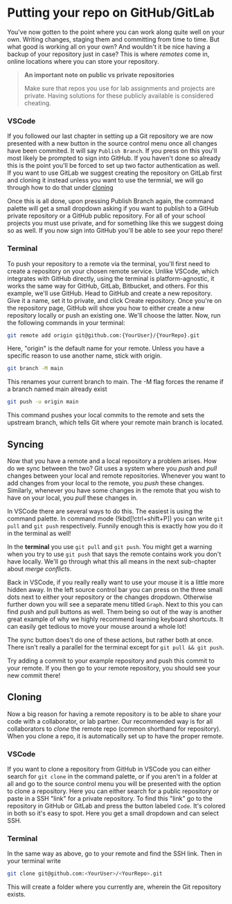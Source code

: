 # Putting your repo on GitHub/GitLab

You've now gotten to the point where you can work along quite well on your own.
Writing changes, staging them and committing from time to time. But what good is
working all on your own? And wouldn't it be nice having a backup of your
repository just in case? This is where _remotes_ come in, online locations
where you can store your repository. 

> **An important note on public vs private repositories**
>
> Make sure that repos you use for lab assignments and projects are private.
> Having solutions for these publicly available is considered cheating.

### VSCode
If you followed our last chapter in setting up a Git repository we are now
presented with a new button in the source control menu once all changes have
been commited. It will say `Publish Branch`. If you press on this you'll most
likely be prompted to sign into GitHub. If you haven't done so already this is
the point you'll be forced to set up two factor authentication as well. If you
want to use GitLab we suggest creating the repository on GitLab first and
cloning it instead unless you want to use the termnial, we will go through how to do that under [cloning](./remote.md#cloning)

Once this is all done, upon pressing Publish Branch again, the command palette
will get a small dropdown asking if you want to publish to a GitHub private
repository or a GitHub public repository. For all of your school projects you
must use private, and for something like this we suggest doing so as well. 
If you now sign into GitHub you'll be able to see your repo there! 

### Terminal 
To push your repository to a remote via the terminal, you'll first need to create a repository on your chosen remote service. Unlike VSCode, which integrates with GitHub directly, using the terminal is platform-agnostic, it works the same way for GitHub, GitLab, Bitbucket, and others.
For this example, we'll use GitHub. Head to GitHub and create a new repository. Give it a name, set it to private, and click Create repository. Once you're on the repository page, GitHub will show you how to either create a new repository locally or push an existing one. We'll choose the latter.
Now, run the following commands in your terminal:
```bash
git remote add origin git@github.com:{YourUser}/{YourRepo}.git
``` 
<!-- TODO: I think main is the default name on git installations now, but this might be a good safety measure -->
Here, "origin" is the default name for your remote. Unless you have a specific reason to use another name, stick with origin.
```bash
git branch -M main
``` 
This renames your current branch to main. The -M flag forces the rename if a branch named main already exist
```bash
git push -u origin main
```
This command pushes your local commits to the remote and sets the upstream branch, which tells Git where your remote main branch is located.
<!-- I feel like this entire section was written poorly-->

## Syncing
Now that you have a remote and a local repository a problem arises. How do we sync
between the two? Git uses a system where you _push_ and _pull_ changes between
your local and remote repositories. Whenever you want to add changes from your
local to the remote, you _push_ these changes. Similarly, whenever you have some
changes in the remote that you wish to have on your local, you _pull_ these
changes in. 

In VSCode there are several ways to do this. The easiest is using
the command palette. In command mode (!kbd[!ctrl+shift+P]) you can write `git
pull` and `git push` respectively. Funnily enough this is exactly how you do it
in the terminal as well! 

In the **terminal** you use `git pull` and `git push`. 
You might get a warning when you try to use `git push` that says the remote
contains work you don't have locally. We'll go through what this all means in
the next sub-chapter about _merge conflicts_.

Back in VSCode, if you really really want to use your mouse it is a little more
hidden away. In the left source control bar you can press on the three small
dots next to either your repository or the changes dropdown. Otherwise further
down you will see a separate menu titled `Graph`. Next to this you can find push
and pull buttons as well. Them being so out of the way is another great example
of why we highly recommend learning keyboard shortcuts. It can easily get
tedious to move your mouse around a whole lot! 

The sync button does't do one of these actions, but rather both at once. There isn't really a parallel for the terminal except for `git pull && git push`.

Try adding a commit to your example repository and push this commit to your
remote. If you then go to your remote repository, you should see your new
commit there!

## Cloning
<!-- TODO: Maybe introduce the term repo as a shorthand for repository -->
Now a big reason for having a remote repository is to be able to share your code
with a collaborator, or lab partner. Our recommended way is for all
collaborators to _clone_ the remote repo (common shorthand for repository). When
you clone a repo, it is automatically set up to have the proper remote.

### VSCode
If you want to clone a repository from GitHub in VSCode you can either search
for `git clone` in the command palette, or if you aren't in a folder at all and
go to the source control menu you will be presented with the option to clone a
repository. Here you can either search for a public repository or paste in a
SSH "link" for a private repository. To find this "link" go to the repository
in GitHub or GitLab and press the button labeled `Code`. It's colored in both
so it's easy to spot. Here you get a small dropdown and can select SSH.

### Terminal
In the same way as above, go to your remote and find the SSH link. Then in your terminal write 
```bash
git clone git@github.com:<YourUser>/<YourRepo>.git
```
This will create a folder where you currently are, wherein the Git repository exists.
